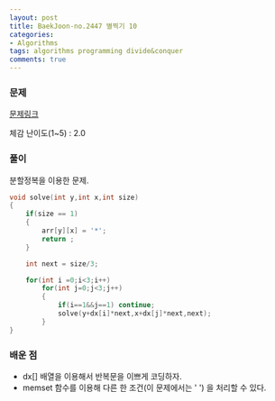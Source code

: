 ```yaml
---
layout: post
title: BaekJoon-no.2447 별찍기 10
categories:
- Algorithms
tags: algorithms programming divide&conquer
comments: true
---
```


### 문제

[문제링크](https://www.acmicpc.net/problem/2447)

체감 난이도(1~5) : 2.0

### 풀이

분할정복을 이용한 문제.

```c
void solve(int y,int x,int size)
{
	if(size == 1)
	{   
		arr[y][x] = '*';
		return ;
	}   

	int next = size/3;

	for(int i =0;i<3;i++)
		for(int j=0;j<3;j++)
		{
			if(i==1&&j==1) continue;
			solve(y+dx[i]*next,x+dx[j]*next,next);
		}
}
```

### 배운 점

- dx[] 배열을 이용해서 반복문을 이쁘게 코딩하자.
- memset 함수를 이용해 다른 한 조건(이 문제에서는 ' ') 을 처리할 수 있다.
